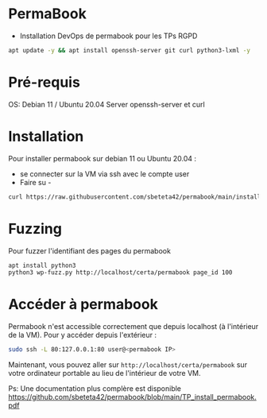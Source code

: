 # PermaBook
- Installation DevOps de permabook pour les TPs RGPD
```bash
apt update -y && apt install openssh-server git curl python3-lxml -y
```

# Pré-requis
OS: Debian 11 / Ubuntu 20.04 Server
openssh-server et curl

# Installation
Pour installer permabook sur debian 11 ou Ubuntu 20.04 :
- se connecter sur la VM via ssh avec le compte user
- Faire su -

```bash
curl https://raw.githubusercontent.com/sbeteta42/permabook/main/install.sh | sh -
```

# Fuzzing
Pour fuzzer l'identifiant des pages du permabook

```bash
apt install python3
python3 wp-fuzz.py http://localhost/certa/permabook page_id 100
```

# Accéder à permabook

Permabook n'est accessible correctement que depuis localhost (à l'intérieur de la VM).
Pour y accéder depuis l'extérieur :

```bash
sudo ssh -L 80:127.0.0.1:80 user@<permabook IP>
```

Maintenant, vous pouvez aller sur `http://localhost/certa/permabook` sur votre ordinateur portable au lieu de l'intérieur de votre VM.

Ps: Une documentation plus complère est disponible https://github.com/sbeteta42/permabook/blob/main/TP_install_permabook.pdf
